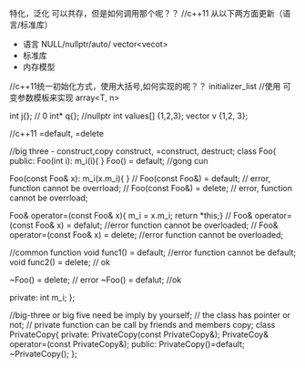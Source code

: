 

特化，泛化
可以共存，但是如何调用那个呢？？
//c++11 从以下两方面更新（语言/标准库）
- 语言 NULL/nullptr/auto/ vector<vecot<int>>
- 标准库
- 内存模型

//c++11统一初始化方式，使用大括号,如何实现的呢？？
initializer_list<T> //使用 可变参数模板来实现
array<T, n>

int j{};  // 0
int* q{};   //nullptr
int values[] {1,2,3};
vector<int> v {1,2, 3};

//c++11
=default, =delete

//big three - construct,copy construct, =construct, destruct;
class Foo{
public:
  Foo(int i): m_i(i){ }
  Foo() = default;  //gong cun

  Foo(const Foo& x): m_i(x.m_i){ }
  // Foo(const Foo&) = default;  // error, function cannot be overrload;
  // Foo(const Foo&) = delete;   // error, function cannot be overrload;

  Foo& operator=(const Foo& x){ m_i = x.m_i; return *this;}
  // Foo& operator=(const Foo& x) = defalut; //error function cannot be overloaded;
  // Foo& operator=(const Foo& x) = delete;  //error function cannot be overloaded;

  //common function
  void func1() = default; //error function cannot be default;
  void func2() = delete;  // ok

  ~Foo() = delete; // error
  ~Foo() = defalut; //ok

private:
  int m_i;
};

//big-three or big five need be imply by yourself;
// the class has pointer or not;
// private function can be call by friends and members copy;
class PrivateCopy{
private:
  PrivateCopy(const PrivateCopy&);
  PrivateCoy& operator=(const PrivateCopy&);
public:
  PrivateCopy()=default;
  ~PrivateCopy();
};




